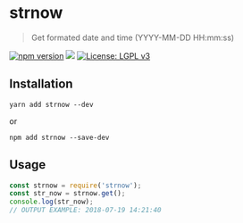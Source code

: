 # strnow
> Get formated date and time (YYYY-MM-DD HH:mm:ss)

[![npm version](https://badge.fury.io/js/strnow.svg)](https://badge.fury.io/js/strnow) [![](https://data.jsdelivr.com/v1/package/npm/strnow/badge)](https://www.jsdelivr.com/package/npm/strnow) [![License: LGPL v3](https://img.shields.io/badge/License-LGPL%20v3-blue.svg)](https://www.gnu.org/licenses/lgpl-3.0)

## Installation

`yarn add strnow --dev`

or

`npm add strnow --save-dev`

## Usage
```javascript
const strnow = require('strnow');
const str_now = strnow.get();
console.log(str_now);
// OUTPUT EXAMPLE: 2018-07-19 14:21:40
```
